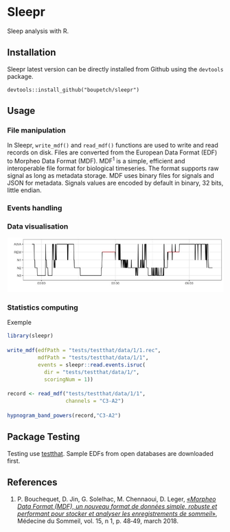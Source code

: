 # Sleepr

Sleep analysis with R.

## Installation

Sleepr latest version can be directly installed from Github using the `devtools` package.

```
devtools::install_github("boupetch/sleepr")
```

## Usage

### File manipulation

In Sleepr, `write_mdf()` and `read_mdf()` functions are used to write and read records on disk. Files are converted from the European Data Format (EDF) to Morpheo Data Format (MDF). MDF<sup>1</sup> is a simple, efficient and interoperable file format for biological timeseries. The format supports raw signal as long as metadata storage. 
MDF uses binary files for signals and JSON for metadata. Signals values are encoded by default in binary, 32 bits, little endian.

### Events handling

### Data visualisation

![hypnogram](img/hypnogram.jpeg)

### Statistics computing

Exemple

```R
library(sleepr)

write_mdf(edfPath = "tests/testthat/data/1/1.rec",
          mdfPath = "tests/testthat/data/1/1",
          events = sleepr::read.events.isruc(
            dir = "tests/testthat/data/1/",
            scoringNum = 1))
            
record <- read_mdf("tests/testthat/data/1/1",
                   channels = "C3-A2")

hypnogram_band_powers(record,"C3-A2")
```

## Package Testing

Testing use [testthat](https://github.com/r-lib/testthat). Sample EDFs from open databases are downloaded first. 

## References

1. P. Bouchequet, D. Jin, G. Solelhac, M. Chennaoui, D. Leger, [«*Morpheo Data Format (MDF), un nouveau format de données simple, robuste et performant pour stocker et analyser les enregistrements de sommeil*»](https://www.sciencedirect.com/science/article/pii/S1769449318301304), Médecine du Sommeil, vol. 15, n 1, p. 48‑49, march 2018.
